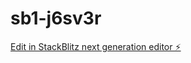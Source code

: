 # sb1-j6sv3r

[Edit in StackBlitz next generation editor ⚡️](https://stackblitz.com/~/github.com/Brodieleg/sb1-j6sv3r)